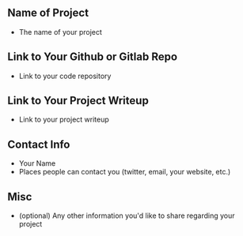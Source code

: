 ## Name of Project 
* The name of your project  

## Link to Your Github or Gitlab Repo
* Link to your code repository

## Link to Your Project Writeup
* Link to your project writeup

## Contact Info
* Your Name
* Places people can contact you (twitter, email, your website, etc.)

## Misc 
* (optional) Any other information you'd like to share regarding your project